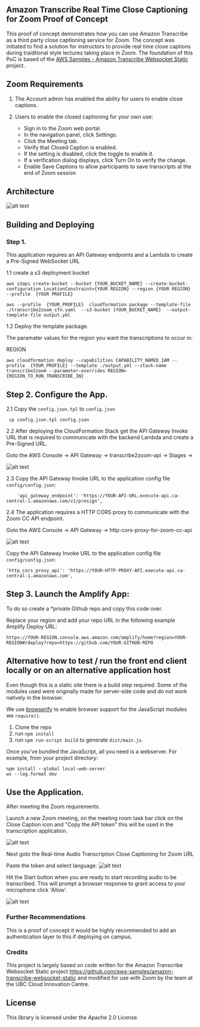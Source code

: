 ## Amazon Transcribe Real Time Close Captioning for Zoom Proof of Concept

This proof of concept demonstrates how you can use Amazon Transcribe as a third party close captioning service for Zoom. The concept was initiated to find a solution for instructors to provide real time close captions during traidtional style lectures taking place in Zoom. The foundation of this PoC is based of the [AWS Samples - Amazon Transcribe Websocket Static](https://github.com/aws-samples/amazon-transcribe-websocket-static) project. 


## Zoom Requirements
1) The Account admin has enabled the ability for users to enable close captions.

2) Users to enable the closed captioning for your own use:
    * Sign in to the Zoom web portal.
    * In the navigation panel, click Settings.
    * Click the Meeting tab.
    * Verify that Closed Caption is enabled.
    * If the setting is disabled, click the toggle to enable it. 
    * If a verification dialog displays, click Turn On to verify the change.
    * Enable Save Captions to allow participants to save transcripts at the end of Zoom session 

## Architecture

![alt text](images/transcribe-captions_final.png "Amazon Transcribe Close Captioning for Zoom")


## Building and Deploying 

### Step 1.
This application requires an API Gateway endpoints and a Lambda to create a Pre-Signed WebSocket URL 

1.1 create a s3 deployment bucket
```
aws s3api create-bucket --bucket {YOUR_BUCKET_NAME} --create-bucket-configuration LocationConstraint={YOUR REGION} --region {YOUR REGION} --profile  {YOUR PROFILE}

```

```
aws --profile  {YOUR_PROFILE}  cloudformation package --template-file ./transcribe2zoom_cfn.yaml  --s3-bucket {YOUR_BUCKET_NAME}  --output-template-file output.yml

```

1.2 Deploy the template package.

The paramater values for the region you want the transcriptions to occur in:

REGION

```
aws cloudformation deploy --capabilities CAPABILITY_NAMED_IAM --profile  {YOUR_PROFILE} --template ./output.yml --stack-name transcribe2zoom --parameter-overrides REGION={REGION_TO_RUN_TRANSCRIBE_IN}
```

## Step 2. Configure the App.

2.1 Copy the `config.json.tpl` to `config.json`

```
 cp config.json.tpl config.json
```

2.2 After deploying the CloudFormation Stack get the API Gateway Invoke URL that is required to communicate with the backend Lambda and create a Pre-Signed URL.

Goto the AWS Console -> API Gateway -> transcribe2zoom-api -> Stages ->

![alt text](images/aws_apigateway_invokeurl.png "API Gateway Endpoint")

2.3 Copy the API Gateway Invoke URL to the application config file `config/config.json`:
```
    'api_gateway_endpoint': 'https://YOUR-API-URL.execute-api.ca-central-1.amazonaws.com/v1/presign',

```

2.4 The application requires a HTTP CORS proxy to communicate with the Zoom CC API endpoint. 

Goto the AWS Console -> API Gateway -> http-cors-proxy-for-zoom-cc-api


![alt text](images/http_proxy_screen_shot.png "HTTP CORS Proxy API")

Copy the API Gateway Invoke URL to the application config file `config/config.json`:

```
'http_cors_proxy_api': 'https://YOUR-HTTP-PROXY-API.execute-api.ca-central-1.amazonaws.com',

```

## Step 3. Launch the Amplify App:

To do so create a *private Github repo and copy this code over.

Replace your region and add your repo URL in the following example Amplify Deploy URL:

```
https://YOUR-REGION.console.aws.amazon.com/amplify/home?region=YOUR-REGION#/deploy?repo=https://github.com/YOUR-GITHUB-REPO
```

## Alternative how to test / run the front end client locally or on an alternative application host

Even though this is a static site there is a build step required. Some of the modules used were originally made for server-side code and do not work natively in the browser.

We use [browserify](https://github.com/browserify/browserify) to enable browser support for the JavaScript modules we `require()`.

1. Clone the repo
2. run `npm install`
3. run `npm run-script build` to generate `dist/main.js`.

Once you've bundled the JavaScript, all you need is a webserver. For example, from your project directory: 

```
npm install --global local-web-server
ws --log.format dev
```

## Use the Application. 

After meeting the Zoom requirements. 

Launch a new Zoom meeting, on the meeting room task bar click on the Close Caption icon and "Copy the API token" this will be used in the transcription application.


![alt text](images/zoom_enable_cc.png "Use a 3rd party CC service")

Next goto the Real-time Audio Transcription Close Captioning for Zoom URL

Paste the token and select language:
![alt text](images/zoom_paste_token.png "Paste Zoom token")


Hit the Start button when you are ready to start recording audio to be transcribed. This will prompt a browser response to grant access to your microphone click 'Allow'.

![alt text](images/allow_microphone_access.png "Allow Microphone Access")

### Further Recommendations

This is a proof of concept it would be highly recommended to add an authentication layer to this if deploying on campus.  

### Credits

This project is largely based on code written for the Amazon Transcribe Websocket Static project https://github.com/aws-samples/amazon-transcribe-websocket-static  and modified for use with Zoom by the team at the UBC Cloud Innovation Centre. 

## License

This library is licensed under the Apache 2.0 License. 
